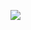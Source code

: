<a href=#><img src="[contributions.svg](https://github.com/Yoursole1/Yoursole1/blob/output/github-contribution-grid-snake.svg)"></a>
